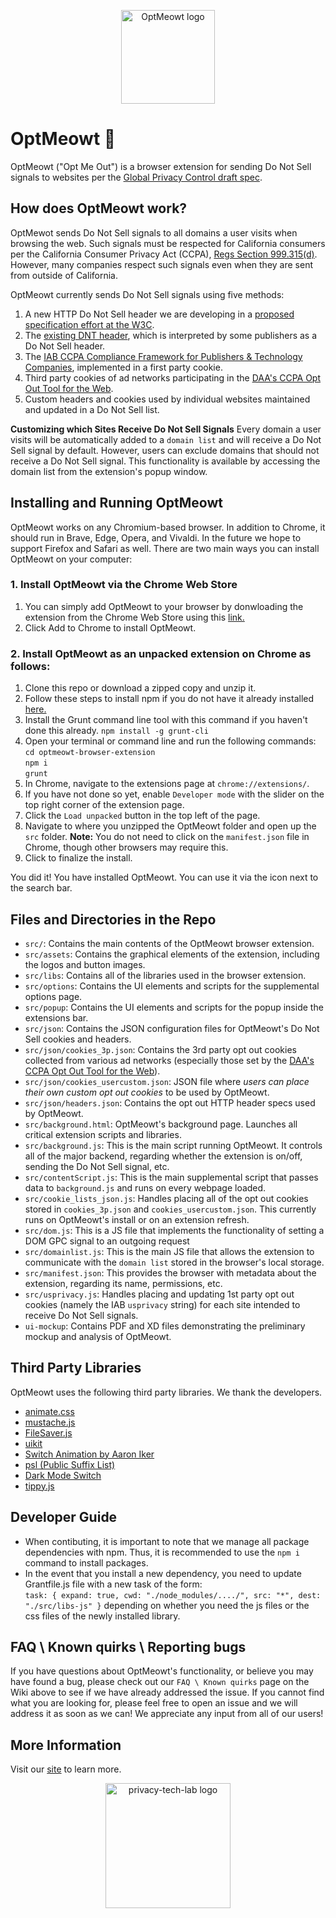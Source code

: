 <p align="center">
  <img src="https://github.com/privacy-tech-lab/optmeowt-browser-extension/blob/issue-19/src/assets/cat-w-text/optmeow-logo-circle.png" width="150px" height="150px" title="OptMeowt logo">
<p>

# OptMeowt :paw_prints:

OptMeowt ("Opt Me Out") is a browser extension for sending Do Not Sell signals to websites per the [Global Privacy Control draft spec](https://globalprivacycontrol.org/).

## How does OptMeowt work?

OptMewot sends Do Not Sell signals to all domains a user visits when browsing the web. Such signals must be respected for California consumers per the California Consumer Privacy Act (CCPA), [Regs Section 999.315(d)](https://oag.ca.gov/sites/all/files/agweb/pdfs/privacy/oal-sub-final-text-of-regs.pdf). However, many companies respect such signals even when they are sent from outside of California.

OptMeowt currently sends Do Not Sell signals using five methods:

1. A new HTTP Do Not Sell header we are developing in a [proposed specification effort at the W3C](https://github.com/privacycg/proposals/issues/10).
2. The [existing DNT header](https://www.w3.org/TR/tracking-dnt/), which is interpreted by some publishers as a Do Not Sell header.
3. The [IAB CCPA Compliance Framework for Publishers & Technology Companies](https://iabtechlab.com/standards/ccpa/), implemented in a first party cookie.
4. Third party cookies of ad networks participating in the [DAA's CCPA Opt Out Tool for the Web](https://digitaladvertisingalliance.org/integrate-webchoices-ccpa).
5. Custom headers and cookies used by individual websites maintained and updated in a Do Not Sell list.

**Customizing which Sites Receive Do Not Sell Signals**
Every domain a user visits will be automatically added to a `domain list` and will receive a Do Not Sell signal by default. However, users can exclude domains that should not receive a Do Not Sell signal. This functionality is available by accessing the domain list from the extension's popup window.

## Installing and Running OptMeowt

OptMeowt works on any Chromium-based browser. In addition to Chrome, it should run in Brave, Edge, Opera, and Vivaldi. In the future we hope to support Firefox and Safari as well. There are two main ways you can install OptMeowt on your computer:

### 1. Install OptMeowt via the Chrome Web Store

1. You can simply add OptMeowt to your browser by donwloading the extension from the Chrome Web Store using this [link.](https://chrome.google.com/webstore/detail/optmeowt/hdbnkdbhglahihjdbodmfefogcjbpgbo)
2. Click Add to Chrome to install OptMeowt.

### 2. Install OptMeowt as an unpacked extension on Chrome as follows:

1. Clone this repo or download a zipped copy and unzip it.
2. Follow these steps to install npm if you do not have it already installed [here.](https://www.npmjs.com/get-npm)
3. Install the Grunt command line tool with this command if you haven't done this already. `npm install -g grunt-cli`
4. Open your terminal or command line and run the following commands:\
   `cd optmeowt-browser-extension`\
   `npm i`\
   `grunt`
5. In Chrome, navigate to the extensions page at `chrome://extensions/`.
6. If you have not done so yet, enable `Developer mode` with the slider on the top right corner of the extension page.
7. Click the `Load unpacked` button in the top left of the page.
8. Navigate to where you unzipped the OptMeowt folder and open up the `src` folder.
   **Note:** You do not need to click on the `manifest.json` file in Chrome, though other browsers may require this.
9. Click to finalize the install.

You did it! You have installed OptMeowt. You can use it via the icon next to the search bar.

## Files and Directories in the Repo

- `src/`: Contains the main contents of the OptMeowt browser extension.
- `src/assets`: Contains the graphical elements of the extension, including the logos and button images.
- `src/libs`: Contains all of the libraries used in the browser extension.
- `src/options`: Contains the UI elements and scripts for the supplemental options page.
- `src/popup`: Contains the UI elements and scripts for the popup inside the extensions bar.
- `src/json`: Contains the JSON configuration files for OptMeowt's Do Not Sell cookies and headers.
- `src/json/cookies_3p.json`: Contains the 3rd party opt out cookies collected from various ad networks (especially those set by the [DAA's CCPA Opt Out Tool for the Web](https://optout.privacyrights.info/?c=1)).
- `src/json/cookies_usercustom.json`: JSON file where _users can place their own custom opt out cookies_ to be used by OptMeowt.
- `src/json/headers.json`: Contains the opt out HTTP header specs used by OptMeowt.
- `src/background.html`: OptMeowt's background page. Launches all critical extension scripts and libraries.
- `src/background.js`: This is the main script running OptMeowt. It controls all of the major backend, regarding whether the extension is on/off, sending the Do Not Sell signal, etc.
- `src/contentScript.js`: This is the main supplemental script that passes data to `background.js` and runs on every webpage loaded.
- `src/cookie_lists_json.js`: Handles placing all of the opt out cookies stored in `cookies_3p.json` and `cookies_usercustom.json`. This currently runs on OptMeowt's install or on an extension refresh.
- `src/dom.js`: This is a JS file that implements the functionality of setting a DOM GPC signal to an outgoing request
- `src/domainlist.js`: This is the main JS file that allows the extension to communicate with the `domain list` stored in the browser's local storage.
- `src/manifest.json`: This provides the browser with metadata about the extension, regarding its name, permissions, etc.
- `src/usprivacy.js`: Handles placing and updating 1st party opt out cookies (namely the IAB `usprivacy` string) for each site intended to receive Do Not Sell signals.
- `ui-mockup`: Contains PDF and XD files demonstrating the preliminary mockup and analysis of OptMeowt.

## Third Party Libraries

OptMeowt uses the following third party libraries. We thank the developers.

- [animate.css](https://github.com/animate-css/animate.css)
- [mustache.js](https://github.com/janl/mustache.js)
- [FileSaver.js](https://github.com/eligrey/FileSaver.js)
- [uikit](https://github.com/uikit/uikit)
- [Switch Animation by Aaron Iker](https://codepen.io/aaroniker/pen/oaQdQZ)
- [psl (Public Suffix List)](https://github.com/lupomontero/psl)
- [Dark Mode Switch](https://github.com/coliff/dark-mode-switch)
- [tippy.js](https://github.com/atomiks/tippyjs)

## Developer Guide

- When contibuting, it is important to note that we manage all package dependencies with npm. Thus, it is recommended to use the `npm i` command to install packages.
- In the event that you install a new dependency, you need to update Grantfile.js file with a new task of the form:\
  `task: { expand: true, cwd: "./node_modules/..../", src: "*", dest: "./src/libs-js" }` depending on whether you need the js files or the css files of the newly installed library.
  
## FAQ \ Known quirks \ Reporting bugs

If you have questions about OptMeowt's functionality, or believe you may have found a bug, please check out our `FAQ \ Known quirks` page on the Wiki above to see if we have already addressed the issue. If you cannot find what you are looking for, please feel free to open an issue and we will address it as soon as we can! We appreciate any input from all of our users!

## More Information

Visit our [site](https://privacytechlab.org/optmeowt) to learn more.

<p align="center">
  <img src="https://github.com/privacy-tech-lab/optmeowt-browser-extension/blob/master/plt_logo.png" width="200px" height="200px" title="privacy-tech-lab logo">
<p>
